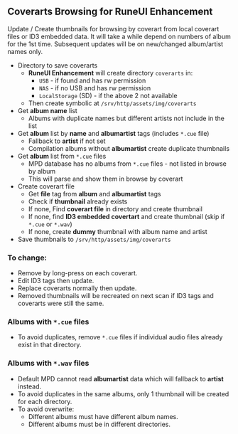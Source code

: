## Coverarts Browsing for RuneUI Enhancement

Update / Create thumbnails for browsing by coverart from local coverart files or ID3 embedded data. It will take a while depend on numbers of album for the 1st time. Subsequent updates will be on new/changed album/artist names only.
- Directory to save coverarts
	- **RuneUI Enhancement** will create directory `coverarts` in:
		- `USB` - if found and has rw permission
		- `NAS` - if no USB and has rw permission
		- `LocalStorage` (SD) - if the above 2 not available
	- Then create symbolic at `/srv/http/assets/img/coverarts`
- Get **album name** list
	- Albums with duplicate names but different artists not include in the list
- Get **album** list by **name** and **albumartist** tags (includes `*.cue` file)
	- Fallback to **artist** if not set
	- Compilation albums without **albumartist** create duplicate thumbnails
- Get **album** list from `*.cue` files
	- MPD database has no albums from `*.cue` files - not listed in browse by album
	- This will parse and show them in browse by coverart
- Create coverart file
	- Get **file** tag from **album** and **albumartist** tags
	- Check if **thumbnail** already exists
	- If none, Find **coverart file** in directory and create thumbnail
	- If none, find **ID3 embedded covertart** and create thumbnail (skip if `*.cue` or `*.wav`)
	- If none, create **dummy** thumbnail with album name and artist
- Save thumbnails to `/srv/http/assets/img/coverarts`

### To change:
- Remove by long-press on each coverart.
- Edit ID3 tags then update.
- Replace coverarts normally then update.
- Removed thumbnails will be recreated on next scan if ID3 tags and coverarts were still the same.

### Albums with `*.cue` files
- To avoid duplicates, remove `*.cue` files if individual audio files already exist in that directory.

### Albums with `*.wav` files
- Default MPD cannot read **albumartist** data which will fallback to **artist** instead.
- To avoid duplicates in the same albums, only 1 thumbnail will be created for each directory.
- To avoid overwrite:
	- Different albums must have different album names.
	- Different albums must be in different directories.
